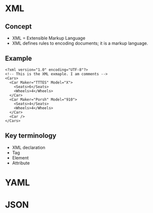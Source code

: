 # XML
## Concept
* XML = Extensible Markup Language
* XML defines rules to encoding documents; it is a markup language.

## Example
```
<?xml version="1.0" encoding="UTF-8"?>
<!-- This is the XML exmaple. I am comments -->
<Cars>
  <Car Maker="TTTES" Model="X">
    <Seats>6</Seats>
    <Wheels>4</Wheels>
  </Car>
  <Car Maker="Porsh" Model="910">
    <Seats>4</Seats>
    <Wheels>4</Wheels>
  </Car>
  <Car />
</Cars>
```

## Key terminology
* XML declaration
* Tag
* Element
* Attribute


# YAML


# JSON
